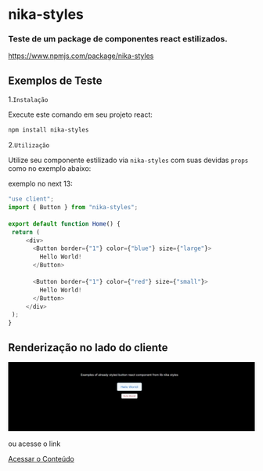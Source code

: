 # nika-styles

### Teste de um package de componentes react estilizados.


https://www.npmjs.com/package/nika-styles

## Exemplos de Teste

1.`Instalação`

Execute este comando em seu projeto react:

```Bash
npm install nika-styles
```
 
 2.`Utilização`
 
 Utilize seu componente estilizado via `nika-styles` com suas devidas `props` como no exemplo abaixo:
 
 exemplo no next 13:
 ```Javascript 
"use client";
import { Button } from "nika-styles";

export default function Home() {
  return (
      <div>
        <Button border={"1"} color={"blue"} size={"large"}>
          Hello World!
        </Button>

        <Button border={"1"} color={"red"} size={"small"}>
          Hello World!
        </Button>
      </div>
  );
}

 ```
  
  ## Renderização no lado do cliente
  
 ![Captura de Tela](iframe.jpg)
  
 ou acesse o link
 
 [Acessar o Conteúdo](https://nika-example-util.vercel.app/)
  
 

